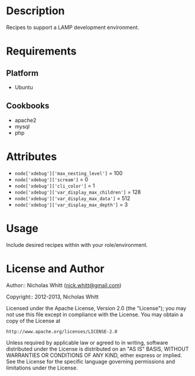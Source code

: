 Description
===========
Recipes to support a LAMP development environment.

Requirements
============
Platform
---
* Ubuntu

Cookbooks
---
* apache2
* mysql
* php

Attributes
==========
* `node['xdebug']['max_nesting_level']` = 100
* `node['xdebug']['scream']` = 0
* `node['xdebug']['cli_color']` = 1
* `node['xdebug']['var_display_max_children']` = 128
* `node['xdebug']['var_display_max_data']` = 512
* `node['xdebug']['var_display_max_depth']` = 3

Usage
=====
Include desired recipes within with your role/environment.

License and Author
===

Author:: Nicholas Whitt (<nick.whitt@gmail.com>)

Copyright:: 2012-2013, Nicholas Whitt

Licensed under the Apache License, Version 2.0 (the "License");
you may not use this file except in compliance with the License.
You may obtain a copy of the License at

    http://www.apache.org/licenses/LICENSE-2.0

Unless required by applicable law or agreed to in writing, software
distributed under the License is distributed on an "AS IS" BASIS,
WITHOUT WARRANTIES OR CONDITIONS OF ANY KIND, either express or implied.
See the License for the specific language governing permissions and
limitations under the License.